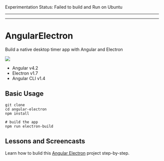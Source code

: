 Experimentation Status: Failed to build and Run on Ubuntu

---
---

# AngularElectron

Build a native desktop timer app with Angular and Electron 

![](https://firebasestorage.googleapis.com/v0/b/firestarter-96e46.appspot.com/o/assets%2Fangular-electron-timer.gif?alt=media&token=597f37b8-8983-414c-8b08-c038621f12d7)

- Angular v4.2
- Electron v1.7
- Angular CLI v1.4 

## Basic Usage

```shell
git clone
cd angular-electron
npm install

# build the app
npm run electron-build
```

## Lessons and Screencasts

Learn how to bulid this [Angular Electron](https://angularfirebase.com/lessons/desktop-apps-with-electron-and-angular/) project step-by-step. 
